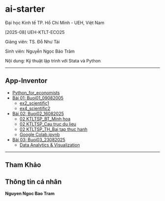 # ai-starter

Đại học Kinh tế TP. Hồ Chí Minh - UEH, Việt Nam

[2025-08] UEH-KTLT-ECO25

Giảng viên: TS. Đỗ Như Tài

Sinh viên: Nguyễn Ngọc Bảo Trâm

Nội dung: Kỹ thuật lập trình với Stata và Python 

---

## App-Inventor

- [Python_for_economists](#)
- [Bài 01: Buoi01_09082005](https://nbviewer.org/github/baotram19/UEH-KTLT-ECO25/blob/main/Buoi01_09082025/Bai01.ipynb)
  + [ex2_scientific1](https://nbviewer.org/github/baotram19/UEH-KTLT-ECO25/blob/main/Buoi01_09082025/ex2_scientific1.ipynb)
  + [ex4_scientific2](https://nbviewer.org/github/baotram19/UEH-KTLT-ECO25/blob/main/Buoi01_09082025/ex4_scientific2.ipynb)
- [Bài 02: Buoi02_16082025](#)
  + [02 KTLTSP_BT_Minh hoa](https://nbviewer.org/github/baotram19/UEH-KTLT-ECO25/blob/main/Buoi02_16082025/02%20KTLTSP_BT_Minh%20hoa.ipynb)
  + [02 KTLTSP_Cau truc du lieu](https://nbviewer.org/github/baotram19/UEH-KTLT-ECO25/blob/main/Buoi02_16082025/02%20KTLTSP_Cau%20truc%20du%20lieu.ipynb)
  + [02 KTLTSP_TH_Bai tap thuc hanh](https://nbviewer.org/github/baotram19/UEH-KTLT-ECO25/blob/main/Buoi02_16082025/02%20KTLTSP_TH_Bai%20tap%20thuc%20hanh.ipynb)
  + [Google Colab.ipynb](https://nbviewer.org/github/baotram19/UEH-KTLT-ECO25/blob/main/Buoi02_16082025/Google%20Colab.ipynb)
- [Bài 03: Buoi03_23082025](#)
  + [Data Analytics & Visualization](https://nbviewer.org/github/baotram19/UEH-KTLT-ECO25/blob/main/Buoi03_23082025/Data%20Analytics%20%26%20Visualization.ipynb)

---

## Tham Khảo


## Thông tin cá nhân
**Nguyen Ngoc Bao Tram**

